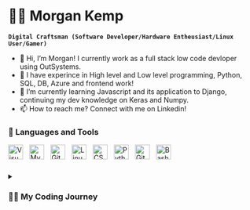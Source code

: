 # 🏄‍♂️ Morgan Kemp

**`Digital Craftsman (Software Developer/Hardware Entheusiast/Linux User/Gamer)`**

- 👋 Hi, I’m Morgan! I currently work as a full stack low code devloper using OutSystems. 
- 👀 I have experince in High level and Low level programming, Python, SQL, DB, Azure and frontend work! 
- 🌱 I’m currently learning Javascript and its application to Django, continuing my dev knowledge on Keras and Numpy. 
- 📫 How to reach me? Connect with me on Linkedin! 

### 🧰 Languages and Tools
<img align="left" alt="Visual Studio Code" width="30px" style="padding-right:10px;" src="https://cdn.jsdelivr.net/gh/devicons/devicon/icons/vscode/vscode-original.svg" />
<img align="left" alt="MySQL" width="30px" style="padding-right:10px;" src="https://cdn.jsdelivr.net/gh/devicons/devicon/icons/mysql/mysql-original.svg" style="padding-right:10px;" />
<img align="left" alt="Git" width="30px" style="padding-right:10px;" src="https://cdn.jsdelivr.net/gh/devicons/devicon/icons/git/git-original.svg" />
<img align="left" alt="Linux" width="30px" style="padding-right:10px;" src="https://cdn.jsdelivr.net/gh/devicons/devicon/icons/linux/linux-original.svg" />
<img align="left" alt="CSS" width="30px" style="padding-right:10px;" src="https://cdn.jsdelivr.net/gh/devicons/devicon/icons/css3/css3-plain.svg" />
<img align="left" alt="Python" width="30px" style="padding-right:10px;" src="https://cdn.jsdelivr.net/gh/devicons/devicon/icons/python/python-plain.svg" />
<img align="left" alt="GitHub" width="30px" style="padding-right:10px;" src="https://cdn.jsdelivr.net/gh/devicons/devicon/icons/github/github-original.svg" />
<img align="left" alt="Bash" width="30px" style="padding-right:10px;" src="https://cdn.jsdelivr.net/gh/devicons/devicon/icons/bash/bash-original.svg" />
<br />

#

<details>
  <summary><h3>👨‍💻 My Coding Journey </h3></summary>
    In 2019, I embarked on my computer science journey with no prior coding experience, having shifted my focus from medicine. The first couple of years were a real challenge, but with dedication and hard work, I pushed through. It wasn't until my final year that I discovered my true passion for AI and based my dissertation on crafting a custom ML model. This model employed a weighted bias system, concentrating on inputs from a trained dataset, with the aim of accurately predicting handwritten numerical digits from the nMist dataset. I used tools like NumPy, Keras, and MatPlotLib, and spiced things up with data visualization techniques such as confusion matrices and linear regression charts. Since then, I've taken on various developer roles for different companies, where I've not only honed my skills but also worked closely with clients to bring their ideas to life. These positions have required me to handle high-level programming for front-end, back-end, and web development, providing a diverse and dynamic range of experiences.

<!---
780APM/780APM is a ✨ special ✨ repository because its `README.md` (this file) appears on your GitHub profile.
You can click the Preview link to take a look at your changes.
--->
